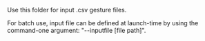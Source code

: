 Use this folder for input .csv gesture files.

For batch use, input file can be defined at launch-time by using the command-one argument: "--inputfile [file path]".